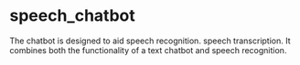 # speech_chatbot
The chatbot is designed to aid speech recognition.
speech transcription.
It combines both the functionality of a text chatbot and speech recognition.
